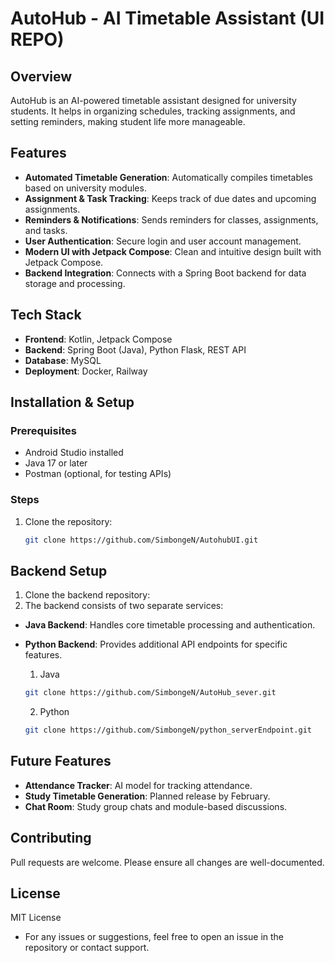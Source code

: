 # AutoHub - AI Timetable Assistant  (UI REPO)

## Overview
AutoHub is an AI-powered timetable assistant designed for university students. It helps in organizing schedules, tracking assignments, and setting reminders, making student life more manageable.

## Features
- **Automated Timetable Generation**: Automatically compiles timetables based on university modules.
- **Assignment & Task Tracking**: Keeps track of due dates and upcoming assignments.
- **Reminders & Notifications**: Sends reminders for classes, assignments, and tasks.
- **User Authentication**: Secure login and user account management.
- **Modern UI with Jetpack Compose**: Clean and intuitive design built with Jetpack Compose.
- **Backend Integration**: Connects with a Spring Boot backend for data storage and processing.

## Tech Stack
- **Frontend**: Kotlin, Jetpack Compose  
- **Backend**: Spring Boot (Java), Python Flask, REST API  
- **Database**: MySQL  
- **Deployment**: Docker, Railway  

## Installation & Setup

### Prerequisites
- Android Studio installed  
- Java 17 or later  
- Postman (optional, for testing APIs)  

### Steps
1. Clone the repository:
   ```sh
   git clone https://github.com/SimbongeN/AutohubUI.git
   ```
## Backend Setup
1. Clone the backend repository:
2. The backend consists of two separate services:
- **Java Backend**: Handles core timetable processing and authentication.
- **Python Backend**: Provides additional API endpoints for specific features.

   1. Java
   ```sh
   git clone https://github.com/SimbongeN/AutoHub_sever.git
   ```
   2.  Python
   ```sh
   git clone https://github.com/SimbongeN/python_serverEndpoint.git
   ```


## Future Features
- **Attendance Tracker**: AI model for tracking attendance.
- **Study Timetable Generation**: Planned release by February.
- **Chat Room**: Study group chats and module-based discussions.

## Contributing
Pull requests are welcome. Please ensure all changes are well-documented.

## License
MIT License


- For any issues or suggestions, feel free to open an issue in the repository or contact support.
